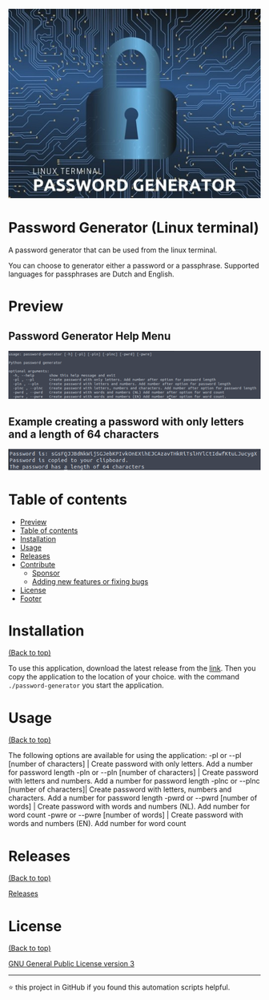 <p align="center" style="height: 200; width: 300;">
	<img alt="Logo" src="https://raw.githubusercontent.com/jebr/linux-scripts/main/demo/images/password-generator-512x384.jpg">
</p>

# Password Generator (Linux terminal)

A password generator that can be used from the linux terminal.

You can choose to generator either a password or a passphrase. Supported languages for passphrases are Dutch and English.

# Preview

## Password Generator Help Menu
<img src="https://raw.githubusercontent.com/jebr/linux-scripts/main/demo/images/password-gen-01.png">

## Example creating a password with only letters and a length of 64 characters
<img src="https://raw.githubusercontent.com/jebr/linux-scripts/main/demo/images/password-gen-02.png">


# Table of contents
- [Preview](#preview)
- [Table of contents](#table-of-contents)
- [Installation](#installation)
- [Usage](#usage)
- [Releases](#development)
- [Contribute](#contribute)
    - [Sponsor](#sponsor)
    - [Adding new features or fixing bugs](#adding-new-features-or-fixing-bugs)
- [License](#license)
- [Footer](#footer)

# Installation
[(Back to top)](#table-of-contents)

To use this application, download the latest release from the [link](https://github.com/jebr/linux-scripts/releases). Then you copy the application to the location of your choice. with the command `./password-generator` you start the application. 

# Usage
[(Back to top)](#table-of-contents)

The following options are available for using the application: 
-pl or --pl [number of characters]    | Create password with only letters. Add a number for password length
-pln or --pln [number of characters]  | Create password with letters and numbers. Add a number for password length
-plnc or --plnc [number of characters]| Create password with letters, numbers and characters. Add a number for password length
-pwrd or --pwrd [number of words]     | Create password with words and numbers (NL). Add number for word count
-pwre or --pwre [number of words]     | Create password with words and numbers (EN). Add number for word count

# Releases
[(Back to top)](#table-of-contents)

[Releases](https://github.com/jebr/linux-scripts/releases)

# License
[(Back to top)](#table-of-contents)

[GNU General Public License version 3](https://raw.githubusercontent.com/jebr/linux-scripts/v1.0/LICENSE)

<hr>

:star: this project in GitHub if you found this automation scripts helpful.

